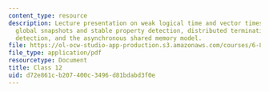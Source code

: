 ```yaml
---
content_type: resource
description: Lecture presentation on weak logical time and vector timestamps, consistent
  global snapshots and stable property detection, distributed termination, deadlock
  detection, and the asynchronous shared memory model.
file: https://ol-ocw-studio-app-production.s3.amazonaws.com/courses/6-852j-distributed-algorithms-fall-2009/d72e861cb207400c3496d81bdabd3f0e_MIT6_852JF09_lec12.pdf
file_type: application/pdf
resourcetype: Document
title: Class 12
uid: d72e861c-b207-400c-3496-d81bdabd3f0e
---
```

